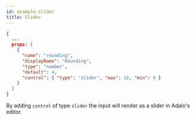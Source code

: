 ```yaml
---
id: example-slider
title: Slider
---
```


```json
{
  ...
  props: [
    {
      "name": "rounding",
      "displayName": "Rounding",
      "type": "number",
      "default": 4,
      "control": { "type": "slider", "max": 18, "min": 0 }
    }
  ]
}
```

By adding `control` of type `slider` the input will render as a slider in Adalo's editor.
